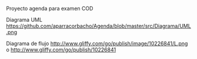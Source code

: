 Proyecto agenda para examen COD

Diagrama UML https://github.com/aparracorbacho/Agenda/blob/master/src/Diagrama/UML.png

Diagrama de flujo http://www.gliffy.com/go/publish/image/10226841/L.png o http://www.gliffy.com/go/publish/10226841
                  
